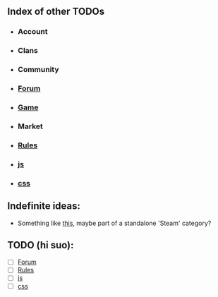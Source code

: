 ## Index of other TODOs
- ### Account
- ### Clans
- ### Community
- ### [Forum](https://github.com/TB-FAQ/TB-FAQ/blob/master/FAQ%20Items/Forum/TODO.md)
- ### [Game](https://github.com/TB-FAQ/TB-FAQ/blob/master/FAQ%20Items/Game/TODO.md)
- ### Market
- ### [Rules](https://github.com/TB-FAQ/TB-FAQ/blob/master/FAQ%20Items/Rules/TODO.md)
- ### [js](https://github.com/TB-FAQ/TB-FAQ/blob/master/js/TODO.md)
- ### [css](https://github.com/TB-FAQ/TB-FAQ/blob/master/css/TODO.md)

## Indefinite ideas:
  - Something like [this](http://forum.toribash.com/showthread.php?t=458899), maybe part of a standalone 'Steam' category?


## TODO (hi suo):
- [ ] [Forum](https://github.com/TB-FAQ/TB-FAQ/blob/master/FAQ%20Items/Forum/TODO.md)
- [ ] [Rules](https://github.com/TB-FAQ/TB-FAQ/blob/master/FAQ%20Items/Rules/TODO.md)
- [ ] [js](https://github.com/TB-FAQ/TB-FAQ/blob/master/js/TODO.md)
- [ ] [css](https://github.com/TB-FAQ/TB-FAQ/blob/master/css/TODO.md)
